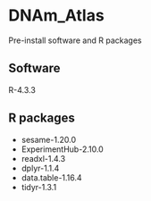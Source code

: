 # DNAm_Atlas
Pre-install software and R packages
## Software
R-4.3.3
## R packages
* sesame-1.20.0
* ExperimentHub-2.10.0
* readxl-1.4.3
* dplyr-1.1.4
* data.table-1.16.4
* tidyr-1.3.1
